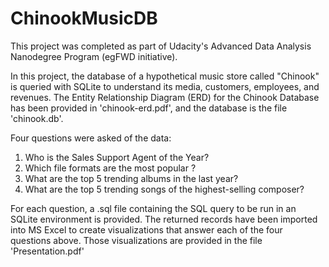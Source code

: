 # ChinookMusicDB
This project was completed as part of Udacity's Advanced Data Analysis Nanodegree Program (egFWD initiative).

In this project, the database of a hypothetical music store called "Chinook" is queried with SQLite to understand its media, customers, employees, and revenues. The Entity Relationship Diagram (ERD) for the Chinook Database has been provided in 'chinook-erd.pdf', and the database is the file 'chinook.db'.

Four questions were asked of the data:

1) Who is the Sales Support Agent of the Year?
2) Which file formats are the most popular ?
3) What are the top 5 trending albums in the last year?
4) What are the top 5 trending songs of the highest-selling composer?

For each question, a .sql file containing the SQL query to be run in an SQLite environment is provided.
The returned records have been imported into MS Excel to create visualizations that answer each of the four questions above. Those visualizations are provided in the file 'Presentation.pdf'
